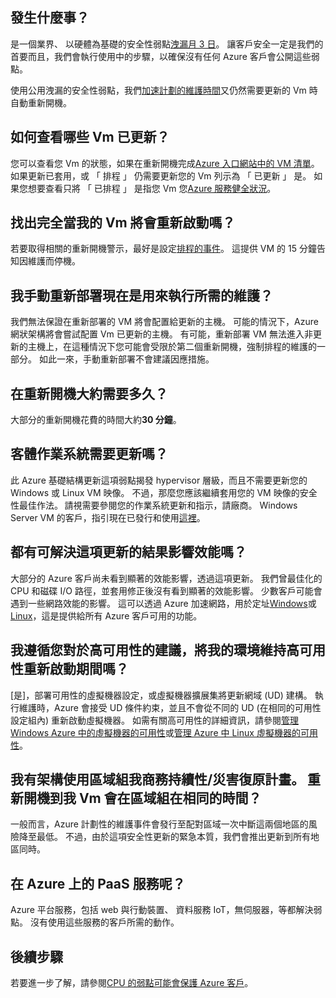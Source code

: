 

## <a name="what-is-happening"></a>發生什麼事？

是一個業界、 以硬體為基礎的安全性弱點[洩漏月 3 日](https://googleprojectzero.blogspot.com/2018/01/reading-privileged-memory-with-side.html)。 讓客戶安全一定是我們的首要而且，我們會執行使用中的步驟，以確保沒有任何 Azure 客戶會公開這些弱點。

使用公用洩漏的安全性弱點，我們[加速計劃的維護時間](https://azure.microsoft.com/blog/securing-azure-customers-from-cpu-vulnerability/)又仍然需要更新的 Vm 時自動重新開機。
 
## <a name="how-can-i-see-which-of-my-vms-are-already-updated"></a>如何查看哪些 Vm 已更新？ 

您可以查看您 Vm 的狀態，如果在重新開機完成[Azure 入口網站中的 VM 清單](https://aka.ms/T08tdc)。 如果更新已套用，或 「 排程 」 仍需要更新您的 Vm 列示為 「 已更新 」 是。 如果您想要查看只將 「 已排程 」 是指您 Vm 您[Azure 服務健全狀況](https://portal.azure.com/)。

## <a name="can-i-find-out-exactly-when-my-vms-will-be-rebooted"></a>找出完全當我的 Vm 將會重新啟動嗎？

若要取得相關的重新開機警示，最好是設定[排程的事件](https://docs.microsoft.com/azure/virtual-machines/windows/scheduled-events)。 這提供 VM 的 15 分鐘告知因維護而停機。

## <a name="can-i-manually-redeploy-now-to-perform-the-required-maintenance"></a>我手動重新部署現在是用來執行所需的維護？ 

我們無法保證在重新部署的 VM 將會配置給更新的主機。 可能的情況下，Azure 網狀架構將會嘗試配置 Vm 已更新的主機。 有可能，重新部署 VM 無法進入非更新的主機上，在這種情況下您可能會受限於第二個重新開機，強制排程的維護的一部分。 如此一來，手動重新部署不會建議因應措施。

## <a name="how-long-will-the-reboot-take"></a>在重新開機大約需要多久？ 

大部分的重新開機花費的時間大約**30 分鐘**。

## <a name="does-the-guest-os-need-to-be-updated"></a>客體作業系統需要更新嗎？ 

此 Azure 基礎結構更新這項弱點揭發 hypervisor 層級，而且不需要更新您的 Windows 或 Linux VM 映像。 不過，那麼您應該繼續套用您的 VM 映像的安全性最佳作法。 請視需要參閱您的作業系統更新和指示，請廠商。 Windows Server VM 的客戶，指引現在已發行和使用[這裡](https://portal.msrc.microsoft.com/en-us/security-guidance/advisory/ADV180002)。

## <a name="will-there-be-a-performance-impact-as-a-result-of-resolving-this-update"></a>都有可解決這項更新的結果影響效能嗎？

大部分的 Azure 客戶尚未看到顯著的效能影響，透過這項更新。 我們曾最佳化的 CPU 和磁碟 I/O 路徑，並套用修正後沒有看到顯著的效能影響。 少數客戶可能會遇到一些網路效能的影響。 這可以透過 Azure 加速網路，用於定址[Windows](https://docs.microsoft.com/en-us/azure/virtual-network/create-vm-accelerated-networking-powershell)或[Linux](https://docs.microsoft.com/en-us/azure/virtual-network/create-vm-accelerated-networking-cli)，這是提供給所有 Azure 客戶可用的功能。

## <a name="i-follow-your-recommendations-for-high-availability-will-my-environment-remain-highly-available-during-the-reboot"></a>我遵循您對於高可用性的建議，將我的環境維持高可用性重新啟動期間嗎？

[是]，部署可用性的虛擬機器設定，或虛擬機器擴展集將更新網域 (UD) 建構。 執行維護時，Azure 會接受 UD 條件約束，並且不會從不同的 UD (在相同的可用性設定組內) 重新啟動虛擬機器。 如需有關高可用性的詳細資訊，請參閱[管理 Windows Azure 中的虛擬機器的可用性](https://docs.microsoft.com/azure/virtual-machines/windows/manage-availability)或[管理 Azure 中 Linux 虛擬機器的可用性](https://docs.microsoft.com/azure/virtual-machines/linux/manage-availability)。

## <a name="i-have-architected-my-business-continuitydisaster-recovery-plan-using-region-pairs-will-reboots-to-my-vms-occur-in-region-pairs-at-the-same-time"></a>我有架構使用區域組我商務持續性/災害復原計畫。 重新開機到我 Vm 會在區域組在相同的時間？

一般而言，Azure 計劃性的維護事件會發行至配對區域一次中斷這兩個地區的風險降至最低。 不過，由於這項安全性更新的緊急本質，我們會推出更新到所有地區同時。

## <a name="what-about-paas-services-on-azure"></a>在 Azure 上的 PaaS 服務呢？  

Azure 平台服務，包括 web 與行動裝置、 資料服務 IoT，無伺服器，等都解決弱點。 沒有使用這些服務的客戶所需的動作。

## <a name="next-steps"></a>後續步驟

若要進一步了解，請參閱[CPU 的弱點可能會保護 Azure 客戶](https://azure.microsoft.com/blog/securing-azure-customers-from-cpu-vulnerability/)。

